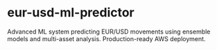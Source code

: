# eur-usd-ml-predictor
Advanced ML system predicting EUR/USD movements using ensemble models and multi-asset analysis. Production-ready AWS deployment.
